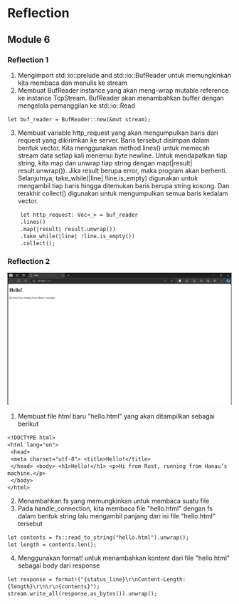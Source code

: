 # Reflection
## Module 6

### Reflection 1
1. Mengimport std::io::prelude and std::io::BufReader untuk memungkinkan kita membaca dan menulis ke stream
2. Membuat BufReader instance yang akan meng-wrap mutable reference ke instance TcpStream. BufReader akan menambahkan buffer dengan mengelola pemanggilan ke std::io::Read
```
let buf_reader = BufReader::new(&mut stream);
```
3. Membuat variable http_request yang akan mengumpulkan baris dari request yang dikirimkan ke server. Baris tersebut disimpan dalam bentuk vector. Kita menggunakan method lines() untuk memecah stream data setiap kali menemui byte newline. Untuk mendapatkan tiap string, kita map dan unwrap tiap string dengan map(|result| result.unwrap()). Jika result berupa  error, maka program akan berhenti. Selanjutnya, take_while(|line| !line.is_empty) digunakan untuk mengambil tiap baris hingga ditemukan baris berupa string kosong. Dan terakhir collect() digunakan untuk mengumpulkan semua baris kedalam vector.
```
    let http_request: Vec<_> = buf_reader 
    .lines() 
    .map(|result| result.unwrap())
    .take_while(|line| !line.is_empty()) 
    .collect();
```

### Reflection 2
![Commit 2](assets/images/commit2.png)
1. Membuat file html baru "hello.html" yang akan ditampilkan sebagai berikut
```
<!DOCTYPE html>
<html lang="en">
 <head>
 <meta charset="utf-8"> <title>Hello!</title>
 </head> <body> <h1>Hello!</h1> <p>Hi from Rust, running from Hanau’s machine.</p>
 </body>
</html>
```
2. Menambahkan fs yang memungkinkan untuk membaca suatu file
3. Pada handle_connection, kita membaca file "hello.html" dengan fs dalam bentuk string lalu mengambil panjang dari isi file "hello.html" tersebut
```
let contents = fs::read_to_string("hello.html").unwrap(); 
let length = contents.len();
```
4. Menggunakan format! untuk menambahkan kontent dari file "hello.html" sebagai body dari response
```
let response = format!("{status_line}\r\nContent-Length: {length}\r\n\r\n{contents}");
stream.write_all(response.as_bytes()).unwrap();
```